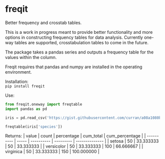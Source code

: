 # freqit
Better frequency and crosstab tables.

This is a work in progress meant to provide better functionality and more options in constructing frequency tables for data analysis. Currently one-way tables are supported, crosstabulation tables to come in the future.

The package takes a pandas series and outputs a frequency table for the values within the column. 

Freqit requires that pandas and numpy are installed in the operating environment.

Installation:<br>
`pip install freqit`

Use:
```python
from freqit.oneway import freqtable
import pandas as pd

iris = pd.read_csv('https://gist.githubusercontent.com/curran/a08a1080b88344b0c8a7/raw/d546eaee765268bf2f487608c537c05e22e4b221/iris.csv')

freqtable(iris['species'])
```

Returns:
| value  | count | percentage | cum_total | cum_percentage | 
| ---------- | ----- | ---------- | --------- | -------------- | 
| setosa     | 50    | 33.333333  | 50        | 33.333333      |
| versicolor | 50    | 33.333333  | 100       | 66.666667      |
| virginica  | 50    | 33.333333  | 150       | 100.000000     |